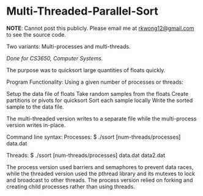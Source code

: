 # Multi-Threaded-Parallel-Sort

__NOTE__: Cannot post this publicly. Please email me at rkwong12@gmail.com to see the source code.

Two variants: Multi-processes and multi-threads.

_Done for CS3650, Computer Systems._

The purpose was to quicksort large quantities of floats quickly.

Program Functionality:
Using a given number of processes or threads:

  Setup the data file of floats
  Take random samples from the floats
  Create partitions or pivots for quicksort
  Sort each sample locally
  Write the sorted sample to the data file.
  
The multi-threaded version writes to a separate file while the multi-process version writes in-place.
  
 
Command line syntax:
Processes:
$ ./ssort [num-threads/processes] data.dat


Threads:
$ ./ssort [num-threads/processes] data.dat data2.dat


The process version used barriers and semaphores to prevent data races, while the threaded version
used the pthread library and its mutexes to lock and broadcast to other threads.
The process version relied on forking and creating child processes rather than using threads.
